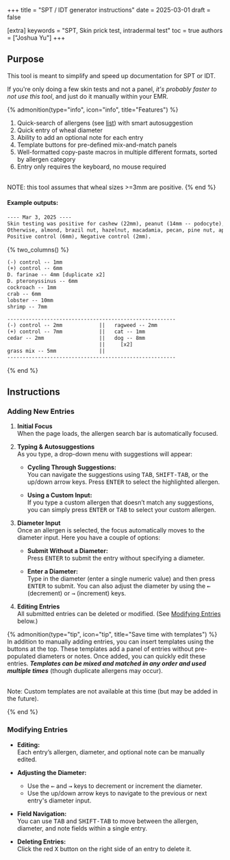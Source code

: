 +++
title = "SPT / IDT generator instructions"
date = 2025-03-01
draft = false

[extra]
keywords = "SPT, Skin prick test, intradermal test"
toc = true
authors = ["Joshua Yu"]
+++

## Purpose

This tool is meant to simplify and speed up documentation for SPT or IDT.

If you're only doing a few skin tests and not a panel, _it's probably faster to not use this tool_, and just do it manually within your EMR.

{% admonition(type="info", icon="info", title="Features") %}

1. Quick-search of allergens (see [list](/js/spt_generator_constants.js)) with smart autosuggestion
2. Quick entry of wheal diameter
3. Ability to add an optional note for each entry
4. Template buttons for pre-defined mix-and-match panels
5. Well-formatted copy-paste macros in multiple different formats, sorted by allergen category
6. Entry only requires the keyboard, no mouse required

<br>
NOTE: this tool assumes that wheal sizes >=3mm are positive.
{% end %}

#### Example outputs:

```txt
---- Mar 3, 2025 ----
Skin testing was positive for cashew (22mm), peanut (14mm -- podocyte), pistachio (21mm).
Otherwise, almond, brazil nut, hazelnut, macadamia, pecan, pine nut, apple, apricot, banana, cherry, grape, grapefruit, kiwi, lemon, mango, orange, peach, pear, pineapple, plum, strawberry, watermelon were negative.
Positive control (6mm), Negative control (2mm).
```

{% two_columns() %}

```txt
(-) control -- 1mm
(+) control -- 6mm
D. farinae -- 4mm [duplicate x2]
D. pteronyssinus -- 6mm
cockroach -- 1mm
crab -- 6mm
lobster -- 10mm
shrimp -- 7mm
```

<!-- split -->

```txt
-------------------------------------------------------
(-) control -- 2mm            ||   ragweed -- 2mm                
(+) control -- 7mm            ||   cat -- 1mm                    
cedar -- 2mm                  ||   dog -- 8mm                    
                              ||     [x2]                        
grass mix -- 5mm              ||                                 
-------------------------------------------------------
```

{% end %}

## Instructions

### Adding New Entries

1. **Initial Focus**\
   When the page loads, the allergen search bar is automatically focused.

2. **Typing & Autosuggestions**\
   As you type, a drop-down menu with suggestions will appear:

   - **Cycling Through Suggestions:**\
     You can navigate the suggestions using <kbd>TAB</kbd>, <kbd>SHIFT-TAB</kbd>, or the up/down arrow keys. Press <kbd>ENTER</kbd> to select the highlighted allergen.

   - **Using a Custom Input:**\
     If you type a custom allergen that doesn’t match any suggestions, you can simply press <kbd>ENTER</kbd> or <kbd>TAB</kbd> to select your custom allergen.

3. **Diameter Input**\
   Once an allergen is selected, the focus automatically moves to the diameter input. Here you have a couple of options:

   - **Submit Without a Diameter:**\
     Press <kbd>ENTER</kbd> to submit the entry without specifying a diameter.

   - **Enter a Diameter:**\
     Type in the diameter (enter a single numeric value) and then press <kbd>ENTER</kbd> to submit. You can also adjust the diameter by using the <kbd>←</kbd> (decrement) or <kbd>→</kbd> (increment) keys.

4. **Editing Entries**\
   All submitted entries can be deleted or modified. (See [Modifying Entries](#modifying-entries) below.)

{% admonition(type="tip", icon="tip", title="Save time with templates") %}
In addition to manually adding entries, you can insert templates using the buttons at the top. These templates add a panel of entries without pre-populated diameters or notes. Once added, you can quickly edit these entries. _**Templates can be mixed and matched in any order and used multiple times**_ (though duplicate allergens may occur).

<br>
Note: Custom templates are not available at this time (but may be added in the future).

{% end %}

### Modifying Entries

- **Editing:**\
  Each entry’s allergen, diameter, and optional note can be manually edited.

- **Adjusting the Diameter:**
  - Use the <kbd>←</kbd> and <kbd>→</kbd> keys to decrement or increment the diameter.
  - Use the up/down arrow keys to navigate to the previous or next entry's diameter input.

- **Field Navigation:**\
  You can use <kbd>TAB</kbd> and <kbd>SHIFT-TAB</kbd> to move between the allergen, diameter, and note fields within a single entry.

- **Deleting Entries:**\
  Click the red <kbd>X</kbd> button on the right side of an entry to delete it.
